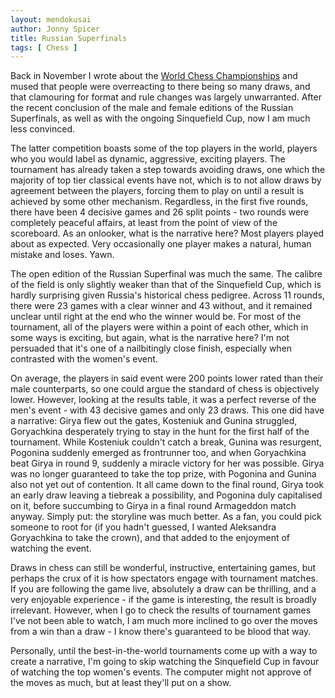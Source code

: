 ```yaml
---
layout: mendokusai
author: Jonny Spicer
title: Russian Superfinals
tags: [ Chess ]
---
```

Back in November I wrote about the [World Chess Championships](/mendokusai/2018/11/22/world-chess-championships) and mused that
people were overreacting to there being so many draws, and that clamouring for format and rule changes was largely unwarranted.
After the recent conclusion of the male and female editions of the Russian Superfinals, as well as with the ongoing Sinquefield Cup,
now I am much less convinced.

The latter competition boasts some of the top players in the world, players who you would label as dynamic, aggressive, exciting
players.  The tournament has already taken a step towards avoiding draws, one
which the majority of top tier classical events have not, which is to not allow draws by agreement between the players, forcing
them to play on until a result is achieved by some other mechanism. Regardless, in the first five rounds, there have been 4 decisive games and 26 split points - two rounds were completely peaceful affairs, at least from the point of view of the scoreboard. As an
onlooker, what is the narrative here? Most players played about as expected. Very occasionally one player makes a natural, human mistake and loses. Yawn.

The open edition of the Russian Superfinal was much the same. The calibre of the field is only slightly weaker than that of the Sinquefield Cup, which is hardly surprising given Russia's historical chess pedigree. Across 11 rounds, there were 23 games with
a clear winner and 43 without, and it remained unclear until right at the end who the winner would be. For most of the tournament,
all of the players were within a point of each other, which in some ways is exciting, but again, what is the narrative here? I'm
not persuaded that it's one of a nailbitingly close finish, especially when contrasted with the women's event.

On average, the players in said event were 200 points lower rated than their male counterparts, so one could argue the standard of chess is objectively lower. However, looking at the results table, it was a perfect reverse of the men's event - with 43 decisive games and only 23 draws. This one did have a narrative: Girya flew out the gates, Kosteniuk and Gunina struggled, Goryachkina desperately trying to stay in the hunt for
the first half of the tournament. While Kosteniuk couldn't catch a break, Gunina was resurgent, Pogonina suddenly emerged as frontrunner too, and when Goryachkina beat Girya in round 9, suddenly a miracle victory for her was possible. Girya
was no longer guaranteed to take the top prize, with Pogonina and Gunina also not yet out of contention. It all came down to
the final round, Girya took an early draw leaving a tiebreak a possibility, and Pogonina duly capitalised on it, before
succumbing to Girya in a final round Armageddon match anyway. Simply put: the storyline was much better. As a fan, you
could pick someone to root for (if you hadn't guessed, I wanted Aleksandra Goryachkina to take the crown), and that added to the
enjoyment of watching the event.

Draws in chess can still be wonderful, instructive, entertaining games, but perhaps the crux of it is how spectators engage
with tournament matches. If you are following the game live, absolutely a draw can be thrilling, and a very enjoyable experience -
if the game is interesting, the result is broadly irrelevant. However, when I go to check the results of tournament games I've not
been able to watch, I am much more inclined to go over the moves from a win than a draw - I know there's guaranteed to be blood that
way. 

Personally, until the best-in-the-world tournaments come up with a way to create a narrative, I'm going to skip watching the
Sinquefield Cup in favour of watching the top women's events. The computer might not approve of the moves as much, but at
least they'll put on a show.